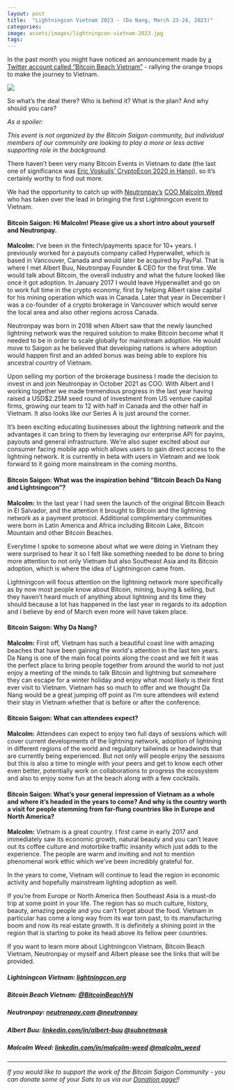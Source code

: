 ```yaml
---
layout: post
title:  "Lightningcon Vietnam 2023 - (Da Nang, March 23-24, 2023)"
categories: 
image: assets/images/lightningcon-vietnam-2023.jpg
tags: 
---
```


In the past month you might have noticed an announcement made by [a Twitter account called “Bitcoin Beach Vietnam”](https://twitter.com/BitcoinBeachVN) - rallying the orange troops to make the journey to Vietnam.

![](https://bitcoinsaigon.org/assets/images/lightningcon-vietnam-2023-1.jpg)

So what’s the deal there? Who is behind it? What is the plan? And why should you care?

*As a spoiler:*

*This event is not organized by the Bitcoin Saigon community, but individual members of our community are looking to play a more or less active supporting role in the background.*

There haven’t been very many Bitcoin Events in Vietnam to date (the last one of significance was [Eric Voskuils’ CryptoEcon 2020 in Hanoi](https://bitcoinsaigon.org/cryptoecon-2020-hanoi/)), so it’s certainly worthy to find out more.

We had the opportunity to catch up with [Neutronpay’s](http://www.neutronpay.com) [COO Malcolm Weed](https://twitter.com/malcolm_weed) who has taken over the lead in bringing the first Lightningcon event to Vietnam.

#### Bitcoin Saigon: Hi Malcolm! Please give us a short intro about yourself and Neutronpay.

**Malcolm:** I’ve been in the fintech/payments space for 10+ years. I previously worked for a payouts company called Hyperwallet, which is based in Vancouver, Canada and would later be acquired by PayPal. That is where I met Albert Buu, Neutronpay Founder & CEO for the first time. We would talk about Bitcoin, the overall industry and what the future looked like once it got adoption. In January 2017 I would leave Hyperwallet and go on to work full time in the crypto economy, first by helping Albert raise capital for his mining operation which was in Canada. Later that year in December I was a co-founder of a crypto brokerage in Vancouver which would serve the local area and also other regions across Canada. 

Neutronpay was born in 2018 when Albert saw that the newly launched lightning network was the required solution to make Bitcoin become what it needed to be in order to scale globally for mainstream adoption. He would move to Saigon as he believed that developing nations is where adoption would happen first and an added bonus was being able to explore his ancestral country of Vietnam.

Upon selling my portion of the brokerage business I made the decision to invest in and join Neutronpay in October 2021 as COO. With Albert and I working together we made tremendous progress in the last year having raised a USD$2.25M seed round of investment from US venture capital firms, growing our team to 12 with half in Canada and the other half in Vietnam. It also looks like our Series A is just around the corner. 

It’s been exciting educating businesses about the lightning network and the advantages it can bring to them by leveraging our enterprise API for payins, payouts and general infrastructure. We’re also super excited about our consumer facing mobile app which allows users to gain direct access to the lightning network. It is currently in beta with users in Vietnam and we look forward to it going more mainstream in the coming months.

#### Bitcoin Saigon: What was the inspiration behind “Bitcoin Beach Da Nang and Lightningcon”?

**Malcolm:** In the last year I had seen the launch of the original Bitcoin Beach in El Salvador, and the attention it brought to Bitcoin and the lightning network as a payment protocol. Additional complimentary communities were born in Latin America and Africa including Bitcoin Lake, Bitcoin Mountain and other Bitcoin Beaches. 

Everytime I spoke to someone about what we were doing in Vietnam they were surprised to hear it so I felt like something needed to be done to bring more attention to not only Vietnam but also Southeast Asia and its Bitcoin adoption, which is where the idea of Lightningcon came from. 

Lightningcon will focus attention on the lightning network more specifically as by now most people know about Bitcoin, mining, buying & selling, but they haven’t heard much of anything about lightning and its time they should because a lot has happened in the last year in regards to its adoption and I believe by end of March even more will have taken place. 

#### Bitcoin Saigon: Why Da Nang?

**Malcolm:** First off, Vietnam has such a beautiful coast line with amazing beaches that have been gaining the world's attention in the last ten years. Da Nang is one of the main focal points along the coast and we felt it was the perfect place to bring people together from around the world to not just enjoy a meeting of the minds to talk Bitcoin and lightning but somewhere they can escape for a winter holiday and enjoy what most likely is their first ever visit to Vietnam. Vietnam has so much to offer and we thought Da Nang would be a great jumping off point as I’m sure attendees will extend their stay in Vietnam whether that is before or after the conference. 

#### Bitcoin Saigon: What can attendees expect?

**Malcolm:** Attendees can expect to enjoy two full days of sessions which will cover current developments of the lightning network, adoption of lightning in different regions of the world and regulatory tailwinds or headwinds that are currently being experienced. But not only will people enjoy the sessions but this is also a time to mingle with your peers and get to know each other even better, potentially work on collaborations to progress the ecosystem and also to enjoy some fun at the beach along with a few cocktails. 

#### Bitcoin Saigon: What’s your general impression of Vietnam as a whole and where it’s headed in the years to come? And why is the country worth a visit for people stemming from far-flung countries like in Europe and North America?

**Malcolm:** Vietnam is a great country. I first came in early 2017 and immediately saw its economic growth, natural beauty and you can’t leave out its coffee culture and motorbike traffic insanity which just adds to the experience. The people are warm and inviting and not to mention phenomenal work ethic which we’ve been incredibly grateful for.

In the years to come, Vietnam will continue to lead the region in economic activity and hopefully mainstream lighting adoption as well.

If you’re from Europe or North America then Southeast Asia is a must-do trip at some point in your life. The region has so much culture, history, beauty, amazing people and you can’t forget about the food. Vietnam in particular has come a long way from its war torn past, to its manufacturing boom and now its real estate growth. It is definitely a shining point in the region that is starting to poke its head above its fellow peer countries.

If you want to learn more about Lightningcon Vietnam, Bitcoin Beach Vietnam,  Neutronpay or myself and Albert please see the links that will be provided.

##### Lightningcon Vietnam: [lightningcon.org](https://lightningcon.org)
##### Bitcoin Beach Vietnam: [@BitcoinBeachVN](http://twitter.com/BitcoinBeachVN) 
##### Neutronpay: [neutronpay.com]( www.neutronpay.com) [@neutronpay](http://twitter.com/neutronpay)
##### Albert Buu: [linkedin.com/in/albert-buu](https://www.linkedin.com/in/albert-buu/)          [@subnetmask](http://twitter.com/subnetmask)
##### Malcolm Weed: [linkedin.com/in/malcolm-weed](https://www.linkedin.com/in/malcolm-weed/) [@malcolm_weed](http://twitter.com/malcolm_weed)

---

*If you would like to support the work of the Bitcoin Saigon Community - you can donate some of your Sats to us via our [Donation page!](https://bitcoinsaigon.org/donate-satoshis)!*

